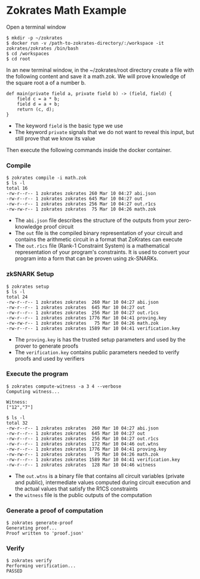 # Zokrates Math Example
Open a terminal window
```
$ mkdir -p ~/zokrates
$ docker run -v /path-to-zokrates-directory/:/workspace -it zokrates/zokrates /bin/bash
$ cd /workspaces
$ cd root
```
In an new terminal window, in the ~/zokrates/root directory create a file with the following content and save it a math.zok. We will prove knowledge of the square root a of a number b.
```
def main(private field a, private field b) -> (field, field) {
    field c = a * b;
    field d = a + b;
    return (c, d);
}
```

- The keyword ```field``` is the basic type we use
- The keyword ```private``` signals that we do not want to reveal this input, but still prove that we know its value

Then execute the following commands inside the docker container.
### Compile
```
$ zokrates compile -i math.zok
$ ls -l
total 16
-rw-r--r-- 1 zokrates zokrates 260 Mar 10 04:27 abi.json
-rw-r--r-- 1 zokrates zokrates 645 Mar 10 04:27 out
-rw-r--r-- 1 zokrates zokrates 256 Mar 10 04:27 out.r1cs
-rw-rw-r-- 1 zokrates zokrates  75 Mar 10 04:26 math.zok

```
- The ```abi.json``` file describes the structure of the outputs from your zero-knowledge proof circuit
- The ```out``` file is the compiled binary representation of your circuit and contains the arithmetic circuit in a format that ZoKrates can execute
- The ```out.r1cs``` file (Rank-1 Constraint System) is a mathematical representation of your program's constraints. It is used to convert your program into a form that can be proven using zk-SNARKs.

### zkSNARK Setup
```
$ zokrates setup
$ ls -l
total 24
-rw-r--r-- 1 zokrates zokrates  260 Mar 10 04:27 abi.json
-rw-r--r-- 1 zokrates zokrates  645 Mar 10 04:27 out
-rw-r--r-- 1 zokrates zokrates  256 Mar 10 04:27 out.r1cs
-rw-r--r-- 1 zokrates zokrates 1776 Mar 10 04:41 proving.key
-rw-rw-r-- 1 zokrates zokrates   75 Mar 10 04:26 math.zok
-rw-r--r-- 1 zokrates zokrates 1589 Mar 10 04:41 verification.key
```
- The ```proving.key``` is has the trusted setup parameters and used by the prover to generate proofs
- The ```verification.key``` contains public parameters needed to verify proofs and used by verifiers

### Execute the program
```
$ zokrates compute-witness -a 3 4 --verbose
Computing witness...

Witness: 
["12","7"]

$ ls -l
total 32
-rw-r--r-- 1 zokrates zokrates  260 Mar 10 04:27 abi.json
-rw-r--r-- 1 zokrates zokrates  645 Mar 10 04:27 out
-rw-r--r-- 1 zokrates zokrates  256 Mar 10 04:27 out.r1cs
-rw-r--r-- 1 zokrates zokrates  172 Mar 10 04:46 out.wtns
-rw-r--r-- 1 zokrates zokrates 1776 Mar 10 04:41 proving.key
-rw-rw-r-- 1 zokrates zokrates   75 Mar 10 04:26 math.zok
-rw-r--r-- 1 zokrates zokrates 1589 Mar 10 04:41 verification.key
-rw-r--r-- 1 zokrates zokrates  128 Mar 10 04:46 witness
```
- The ```out.wtns``` is a binary file that contains all circuit variables (private and public), intermediate values computed during circuit execution and the actual values that satisfy the R1CS constraints
- the ```witness``` file is the public outputs of the computation


### Generate a proof of computation
```
$ zokrates generate-proof
Generating proof...
Proof written to 'proof.json'
```


### Verify
```
$ zokrates verify
Performing verification...
PASSED
```

